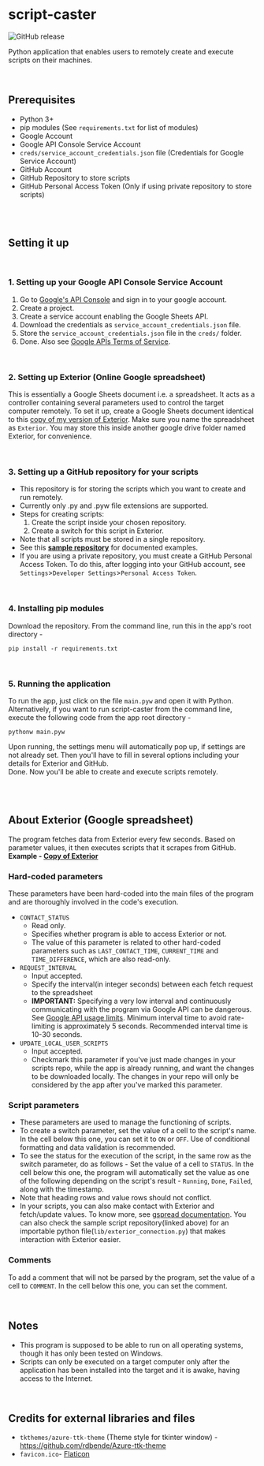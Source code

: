 # script-caster

![GitHub release](https://img.shields.io/badge/release-v2.1.0-blue)

Python application that enables users to remotely create and execute scripts on their machines.

<br>

## Prerequisites
- Python 3+
- pip modules (See `requirements.txt` for list of modules)
- Google Account
- Google API Console Service Account
- `creds/service_account_credentials.json` file (Credentials for Google Service Account)
- GitHub Account
- GitHub Repository to store scripts
- GitHub Personal Access Token (Only if using private repository to store scripts)

<br><br>

## Setting it up

<br>

### 1. Setting up your Google API Console Service Account
1. Go to [Google's API Console](https://console.developers.google.com/) and sign in to your google account.
2. Create a project.
3. Create a service account enabling the Google Sheets API. 
4. Download the credentials as `service_account_credentials.json` file.
5. Store the `service_account_credentials.json` file in the `creds/` folder. 
6. Done. Also see [Google APIs Terms of Service](https://developers.google.com/terms).

<br>

### 2. Setting up Exterior (Online Google spreadsheet)
This is essentially a Google Sheets document i.e. a spreadsheet. It acts as a controller containing several parameters used to control the target computer remotely. 
To set it up, create a Google Sheets document identical to this [copy of my version of Exterior](https://docs.google.com/spreadsheets/d/1-wv6vr59HgRiFLgtHK0UWTZpZ9824Kmz-BNgz9Xq0YI/edit?usp=sharing). Make sure you name the spreadsheet as `Exterior`. You may store this inside another google drive folder named Exterior, for convenience. 

<br>

### 3. Setting up a GitHub repository for your scripts
- This repository is for storing the scripts which you want to create and run remotely.
- Currently only .py and .pyw file extensions are supported.
- Steps for creating scripts:
  1. Create the script inside your chosen repository.
  2. Create a switch for this script in Exterior.
- Note that all scripts must be stored in a single repository.
- See this **[sample repository](https://github.com/codegallivant/sample-scriptcaster-scripts/)** for documented examples.
- If you are using a private repository, you must create a GitHub Personal Access Token. To do this, after logging into your GitHub account, see `Settings`>`Developer Settings`>`Personal Access Token`.

<br>

### 4. Installing pip modules
Download the repository. From the command line, run this in the app's root directory - 
```
pip install -r requirements.txt
```

<br>

### 5. Running the application
To run the app, just click on the file `main.pyw` and open it with Python.<br>
Alternatively, if you want to run script-caster from the command line, execute the following code from the app root directory -
```
pythonw main.pyw
```
Upon running, the settings menu will automatically pop up, if settings are not already set. Then you'll have to fill in several options including your details for Exterior and GitHub.<br>
Done. Now you'll be able to create and execute scripts remotely.

<br>
<br>

## About Exterior (Google spreadsheet)
The program fetches data from Exterior every few seconds. Based on parameter values, it then executes scripts that it scrapes from GitHub.
<br>
**Example - [Copy of Exterior](https://docs.google.com/spreadsheets/d/1-wv6vr59HgRiFLgtHK0UWTZpZ9824Kmz-BNgz9Xq0YI/edit?usp=sharing)**

### Hard-coded parameters
These parameters have been hard-coded into the main files of the program and are thoroughly involved in the code's execution.
- `CONTACT_STATUS`
  - Read only.
  - Specifies whether program is able to access Exterior or not. 
  - The value of this parameter is related to other hard-coded parameters such as `LAST_CONTACT_TIME`, `CURRENT_TIME` and `TIME_DIFFERENCE`, which are also read-only.
- `REQUEST_INTERVAL`
  - Input accepted.
  - Specify the interval(in integer seconds) between each fetch request to the spreadsheet
  - **IMPORTANT:** Specifying a very low interval and continuously communicating with the program via Google API can be dangerous. See [Google API usage limits](https://developers.google.com/sheets/api/limits). Minimum interval time to avoid rate-limiting is approximately 5 seconds. Recommended interval time is 10-30 seconds. 
- `UPDATE_LOCAL_USER_SCRIPTS`
  - Input accepted.
  - Checkmark this parameter if you've just made changes in your scripts repo, while the app is already running, and want the changes to be downloaded locally. The changes in your repo will only be considered by the app after you've marked this parameter.
  
### Script parameters
- These parameters are used to manage the functioning of scripts. 
- To create a switch parameter, set the value of a cell to the script's name. In the cell below this one, you can set it to `ON` or `OFF`. Use of conditional formatting and data validation is recommended.
- To see the status for the execution of the script, in the same row as the switch parameter, do as follows - Set the value of a cell to `STATUS`. In the cell below this one, the program will automatically set the value as one of the following depending on the script's result - `Running`, `Done`, `Failed`, along with the timestamp.
- Note that heading rows and value rows should not conflict.
- In your scripts, you can also make contact with Exterior and fetch/update values. To know more, see [gspread documentation](https://docs.gspread.org/en/latest/). You can also check the sample script repository(linked above) for an importable python file(`lib/exterior_connection.py`) that makes interaction with Exterior easier.

### Comments
To add a comment that will not be parsed by the program, set the value of a cell to `COMMENT`. In the cell below this one, you can set the comment. 

<br>

## Notes
 
- This program is supposed to be able to run on all operating systems, though it has only been tested on Windows.
- Scripts can only be executed on a target computer only after the application has been installed into the target and it is awake, having access to the Internet.

<br>

## Credits for external libraries and files
- `tkthemes/azure-ttk-theme` (Theme style for tkinter window) - 
  https://github.com/rdbende/Azure-ttk-theme
- `favicon.ico`-
  [Flaticon](https://www.flaticon.com/premium-icon/cloud-service_3211343?term=cloud&page=1&position=1&page=1&position=1&related_id=3211343&origin=search)
